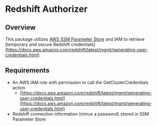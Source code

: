 # Redshift Authorizer

## Overview
This package utilizes [AWS SSM Parameter Store](https://docs.aws.amazon.com/systems-manager/latest/userguide/systems-manager-paramstore.html) and IAM to retrieve [temporary and secure Redshift credentials] (https://docs.aws.amazon.com/redshift/latest/mgmt/generating-user-credentials.html).

## Requirements

* An AWS IAM role with permission to call the GetClusterCredentials action
   * [https://docs.aws.amazon.com/redshift/latest/mgmt/generating-user-credentials.html](https://docs.aws.amazon.com/redshift/latest/mgmt/generating-user-credentials.html)
* Redshift connection information (minus a password) stored in SSM Parameter Store